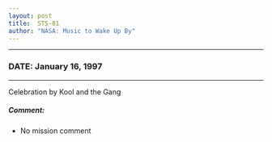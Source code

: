 ```yaml
---
layout: post
title:  STS-81
author: "NASA: Music to Wake Up By"
---
```


----
### DATE: January 16, 1997
----
Celebration by Kool and the Gang

##### Comment:
* No mission comment
